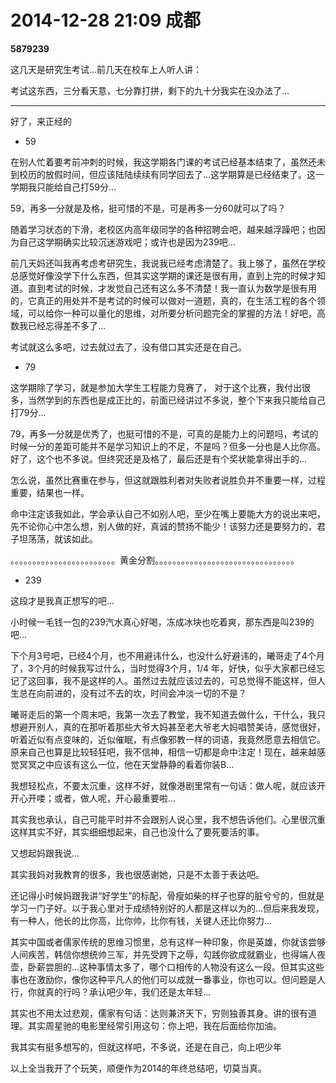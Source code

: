 # 2014-12-28 21:09 成都

**5879239**

这几天是研究生考试...前几天在校车上人听人讲：

考试这东西，三分看天意，七分靠打拼，剩下的九十分我实在没办法了...

---

好了，来正经的

- 59

在别人忙着要考前冲刺的时候，我这学期各门课的考试已经基本结束了，虽然还未到校历的放假时间，但应该陆陆续续有同学回去了...这学期算是已经结束了。这一学期我只能给自己打59分...

59，再多一分就是及格，挺可惜的不是，可是再多一分60就可以了吗？

随着学习状态的下滑，老校区内高年级同学的各种招聘会吧，越来越浮躁吧；也因为自己这学期确实比较沉迷游戏吧；或许也是因为239吧...

前几天妈还叫我再考虑考研究生，我说我已经考虑清楚了。我上够了，虽然在学校总感觉好像没学下什么东西，但其实这学期的课还是很有用，直到上完的时候才知道。直到考试的时候，才发觉自己还有这么多不清楚！我一直认为数学是很有用的，它真正的用处并不是考试的时候可以做对一道题，真的，在生活工程的各个领域，可以给你一种可以量化的思维，对所要分析问题完全的掌握的方法！好吧，高数我已经忘得差不多了...

考试就这么多吧，过去就过去了，没有借口其实还是在自己。

- 79

这学期除了学习，就是参加大学生工程能力竞赛了， 对于这个比赛，我付出很多，当然学到的东西也是成正比的，前面已经讲过不多说，整个下来我只能给自己打79分...

79，再多一分就是优秀了，也挺可惜的不是，可真的是能力上的问题吗，考试的时候一分的差距可能并不是学习知识上的不足，不是吗？但多一分也是人比你高。好了，这个也不多说。但终究还是及格了，最后还是有个奖状能拿得出手的...

怎么说，虽然比赛重在参与，但这就跟胜利者对失败者说胜负并不重要一样，过程重要，结果也一样。

命中注定该我如此，学会承认自己不如别人吧，至少在嘴上要能大方的说出来吧，先不论你心中怎么想，别人做的好，真诚的赞扬不能少！该努力还是要努力的，君子坦荡荡，就该如此。

。。。。。。。。。。。。。。。。。。。。。。。。黄金分割。。。。。。。。。。。。。。。。。。。。。。。。。。。。。。。。

- 239

这段才是我真正想写的吧...

小时候一毛钱一包的239汽水真心好喝，冻成冰块也吃着爽，那东西是叫239的吧...

下个月3号吧，已经4个月，也不用避讳什么，也没什么好避讳的，曦哥走了4个月了，3个月的时候我写过什么，当时觉得3个月，1/4 年，好快，似乎大家都已经忘记了这回事，我不是这样的人。虽然过去就应该过去的，可总觉得不能这样，但人生总在向前进的，没有过不去的坎，时间会冲淡一切的不是？

曦哥走后的第一个周末吧，我第一次去了教堂，我不知道去做什么，干什么，我只想避开别人，真的在那听着那些大爷大妈甚至老大爷老大妈唱赞美诗，感觉很好，听着近似有点变味的，近似催眠，有点像邪教一样的词语，我竟然愿意去相信它。原来自己也算是比较轻狂吧，我不信神，相信一切都是命中注定！现在，越来越感觉冥冥之中应该有这么一位，他在天堂静静的看着你装B...

我想轻松点，不要太沉重，这样不好，就像港剧里常有一句话：做人呢，就应该开开心开喽；或者，做人呢，开心最重要啦...

其实我也承认，自己可能平时并不会跟别人说心里，我不想告诉他们。心里很沉重这样其实不好，其实细细想起来，自己也没什么了要死要活的事。

又想起妈跟我说...

其实我妈对我教育的很多，我也很感谢她，只是不太善于表达吧。

还记得小时候妈跟我讲“好学生”的标配，骨瘦如柴的样子也穿的脏兮兮的，但就是学习一门子好。以于我心里对于成绩特别好的人都是这样以为的...但后来我发现，有一种人，他长的比你高，比你帅，比你有钱，关键人还比你努力...

其实中国或者儒家传统的思维习惯里，总有这样一种印象，你是英雄，你就该尝够人间疾苦，韩信你想统帅三军，并先受跨下之辱，勾践你欲成就霸业，也得端人夜壶，卧薪尝胆的...这种事情太多了，哪个口相传的人物没有这么一段。但其实这些事也在激励你，像你这种平凡人的他们可以成就一番事业，你也可以。但问题是人行，你就真的行吗？承认吧少年，我们还是太年轻...

其实也不用太过悲观，儒家有句话：达则兼济天下，穷则独善其身。讲的很有道理。其实周星驰的电影里经常引用这句：你上吧，我在后面给你加油。

我其实有挺多想写的，但就这样吧，不多说，还是在自己，向上吧少年

以上全当我开了个玩笑，顺便作为2014的年终总结吧，切莫当真。
